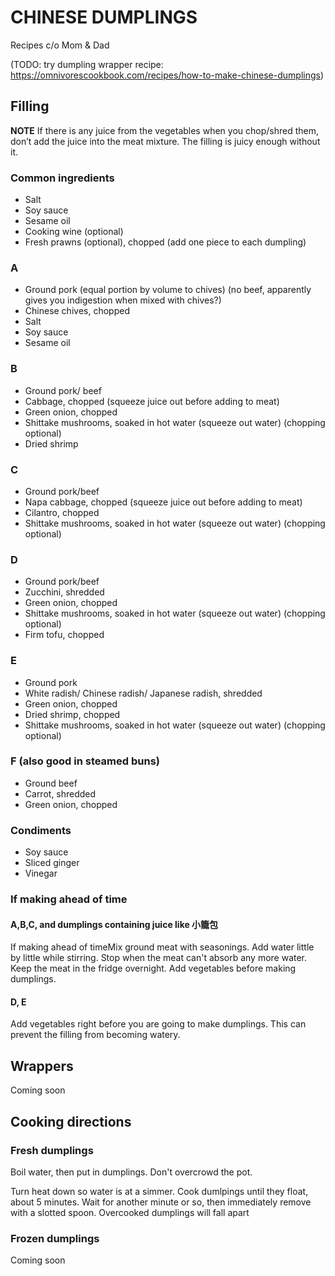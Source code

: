 CHINESE DUMPLINGS
============================
Recipes c/o Mom & Dad

(TODO: try dumpling wrapper recipe: https://omnivorescookbook.com/recipes/how-to-make-chinese-dumplings)

## Filling

**NOTE**
If there is any juice from the vegetables when you chop/shred them, don’t add the juice into the meat mixture. The filling is juicy enough without it.

### Common ingredients
* Salt
* Soy sauce
* Sesame oil
* Cooking wine (optional)
* Fresh prawns (optional), chopped (add one piece to each dumpling)

### A
* Ground pork (equal portion by volume to chives) (no beef, apparently gives you indigestion when mixed with chives?)
* Chinese chives, chopped
* Salt
* Soy sauce
* Sesame oil

### B
* Ground pork/ beef
* Cabbage, chopped (squeeze juice out before adding to meat)
* Green onion, chopped
* Shittake mushrooms, soaked in hot water (squeeze out water) (chopping optional)
* Dried shrimp

### C
* Ground pork/beef
* Napa cabbage, chopped (squeeze juice out before adding to meat)
* Cilantro, chopped
* Shittake mushrooms, soaked in hot water (squeeze out water) (chopping optional)

### D
* Ground pork/beef
* Zucchini, shredded
* Green onion, chopped
* Shittake mushrooms, soaked in hot water (squeeze out water) (chopping optional)
* Firm tofu, chopped

### E
* Ground pork
* White radish/ Chinese radish/ Japanese radish, shredded
* Green onion, chopped
* Dried shrimp, chopped
* Shittake mushrooms, soaked in hot water (squeeze out water) (chopping optional)

### F (also good in steamed buns)
* Ground beef
* Carrot, shredded
* Green onion, chopped

### Condiments

* Soy sauce
* Sliced ginger
* Vinegar

### If making ahead of time
#### A,B,C, and dumplings containing juice like 小籠包
If making ahead of timeMix ground meat with seasonings. Add water little by little while stirring. Stop when the meat can't absorb any more water. Keep the meat in the fridge overnight. Add vegetables before making dumplings.

#### D, E
Add vegetables right before you are going to make dumplings. This can prevent the filling from becoming watery.

## Wrappers

Coming soon

## Cooking directions
### Fresh dumplings
Boil water, then put in dumplings. Don't overcrowd the pot.

Turn heat down so water is at a simmer. Cook dumlpings until they float, about 5 minutes. Wait for another minute or so, then immediately remove with a slotted spoon. Overcooked dumplings will fall apart

### Frozen dumplings
Coming soon

